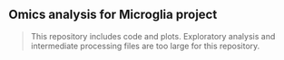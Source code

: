 ## Omics analysis for Microglia project

> This repository includes code and plots. Exploratory analysis and intermediate processing files are too large for this repository.
